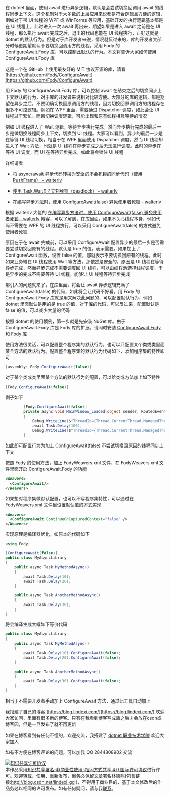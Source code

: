 
在 dotnet 里面，使用 await 进行异步逻辑，默认是会尝试切换回调用 await 的线程同步上下文。这个机制对于大多数的上层应用来说都是符合逻辑且方便的逻辑，例如对于带 UI 线程的 WPF 或 WinForms 等应用，基础开发的执行逻辑基本都是在 UI 线程上，此时进入一次 await 再出来，期望如果是进入 await 之前是在 UI 线程，那么执行 await 完成之后，退出的代码也能在 UI 线程执行，正好这就是 dotnet 的默认行为。但是对于库开发者来说，情况就反过来的，库的开发者大部分时候更期望默认不要切换回调用方的线程，采用 Fody 的 ConfigureAwait.Fody 库，可以控制此默认的行为。本文将告诉大家如何使用 ConfigureAwait.Fody 库

<!--more-->


<!-- 发布 -->
<!-- 博客 -->

这是一个在 GitHub 上使用最友好的 MIT 协议开源的库，请看 [https://github.com/Fody/ConfigureAwait](https://github.com/Fody/ConfigureAwait)

用 Fody 的 ConfigureAwait.Fody 库，可以控制 await 在结束之后的切换同步上下文默认的行为，对于库的开发者来说相对比较方便。大部分的库的逻辑，都是期望在异步之后，不要明确切换回原调用方的线程，因为切换回原调用方的线程存在很多不可控逻辑。例如在 WPF 里面，需要通过 Dispatcher 调度，如此会让 UI 线程过于繁忙。而且切换调度逻辑，可能出现和原有线程相互等待的情况

例如 UI 线程进入了 Wait 逻辑，等待异步执行完成。然而异步执行完成的最后一步是做切换线程同步上下文，切换到 UI 线程。大家可以看到，异步的最后一步是在等待 UI 线程切换，相当于在 WPF 里面使用 Dispatcher 调度，然而 UI 线程却进入了 Wait 方法，也就是 UI 线程在异步完成之后无法进行调度。此时的异步在等待 UI 调度，而 UI 在等待异步完成。如此将会锁住 UI 线程

详细请看 

- [将 async/await 异步代码转换为安全的不会死锁的同步代码（使用 PushFrame） - walterlv](https://blog.walterlv.com/post/convert-async-to-sync-by-push-frame.html )

- [使用 Task.Wait()？立刻死锁（deadlock） - walterlv](https://blog.walterlv.com/post/deadlock-in-task-wait.html )

- [在编写异步方法时，使用 ConfigureAwait(false) 避免使用者死锁 - walterlv](https://blog.walterlv.com/post/using-configure-await-to-avoid-deadlocks.html )

根据 walterlv 大佬的 [在编写异步方法时，使用 ConfigureAwait(false) 避免使用者死锁 - walterlv](https://blog.walterlv.com/post/using-configure-await-to-avoid-deadlocks.html ) 博客，可以了解到，在库里面，如果不关心线程本身，例如代码不需要在 WPF 的 UI 线程执行，可以采用 ConfigureAwait(false) 的方式避免使用者死锁

原因在于在 await 完成前，可以采用 ConfigureAwait 配置异步的最后一步是否需要尝试切换回原有的线程。默认是 true 的值，表示需要。如果加上了 ConfigureAwait 函数，设置 false 的值，那就表示不要切换回原有的线程。此时如果业务端在 UI 线程使用 Wait 等方法，那依然是安全的，原因是 UI 线程在等待异步完成，然而异步完成不需要调度回 UI 线程，可以由线程池选择线程调度，于是异步的完成不需要等待 UI 线程，能够让 UI 线程等待异步完成

那引入的问题就来了，在库里面，将会让 await 异步逻辑充满了 ConfigureAwait(false) 的代码，如此将会让代码不好看。用 Fody 的 ConfigureAwait.Fody 库就是用来解决此问题的，可以配置默认行为，例如 dotnet 里面默认是用的是 true 的值，对于库的代码，可以反过来，配置默认是 false 的值，可以减少大量的代码

按照 dotnet 的使用惯例，第一步就是先安装 NuGet 库。由于 ConfigureAwait.Fody 库是 Fody 库的扩展，请同时安装 [ConfigureAwait.Fody](https://nuget.org/packages/ConfigureAwait.Fody/) 和 [Fody](https://nuget.org/packages/Fody/) 库

使用方法很灵活，可以配置整个程序集的默认行为，也可以只配置某个类或类里面某个方法的默认行为。配置整个程序集的默认行为代码如下，添加程序集的特性即可

```csharp
[assembly: Fody.ConfigureAwait(false)]
```

对于某个类或类里面某个方法的默认行为的配置，可以给类或方法加上如下特性

```csharp
[Fody.ConfigureAwait(false)]
```

例子如下

```csharp
        [Fody.ConfigureAwait(false)]
        private async void MainWindow_Loaded(object sender, RoutedEventArgs e)
        {
            Debug.WriteLine($"ThreadId={Thread.CurrentThread.ManagedThreadId}"); // 输出 1
            await Task.Delay(100);
            Debug.WriteLine($"ThreadId={Thread.CurrentThread.ManagedThreadId}"); // 输出 2
        }
```

如此即可配置行为为加上 ConfigureAwait(false) 不尝试切换回原因的线程同步上下文

按照 Fody 的使用方法，加上 FodyWeavers.xml 文件，在 FodyWeavers.xml 文件里面开启 ConfigureAwait.Fody 的功能

```xml
<Weavers>
  <ConfigureAwait/>
</Weavers>
```

如果想对程序集做默认配置，也可以不写程序集特性，可以通过在 FodyWeavers.xml 文件里设置默认值的方式实现

```xml
<Weavers>
  <ConfigureAwait ContinueOnCapturedContext="false" />
</Weavers>
```

实现原理是编译器优化，如原本的代码如下

```csharp
using Fody;

[ConfigureAwait(false)]
public class MyAsyncLibrary
{
    public async Task MyMethodAsync()
    {
        await Task.Delay(10);
        await Task.Delay(20);
    }

    public async Task AnotherMethodAsync()
    {
        await Task.Delay(30);
    }
}
```

将会编译生成大概如下等价代码

```csharp
public class MyAsyncLibrary
{
    public async Task MyMethodAsync()
    {
        await Task.Delay(10).ConfigureAwait(false);
        await Task.Delay(20).ConfigureAwait(false);
    }

    public async Task AnotherMethodAsync()
    {
        await Task.Delay(30).ConfigureAwait(false);
    }
}
```

相当于不需要开发者手动加上 ConfigureAwait 方法，通过此工具自动加上



我搭建了自己的博客 [https://blog.lindexi.com/](https://blog.lindexi.com/) 欢迎大家访问，里面有很多新的博客。只有在我看到博客写成熟之后才会放在csdn或博客园，但是一旦发布了就不再更新

如果在博客看到有任何不懂的，欢迎交流，我搭建了 [dotnet 职业技术学院](https://t.me/dotnet_campus) 欢迎大家加入

如有不方便在博客评论的问题，可以加我 QQ 2844808902 交流

<a rel="license" href="http://creativecommons.org/licenses/by-nc-sa/4.0/"><img alt="知识共享许可协议" style="border-width:0" src="https://licensebuttons.net/l/by-nc-sa/4.0/88x31.png" /></a><br />本作品采用<a rel="license" href="http://creativecommons.org/licenses/by-nc-sa/4.0/">知识共享署名-非商业性使用-相同方式共享 4.0 国际许可协议</a>进行许可。欢迎转载、使用、重新发布，但务必保留文章署名[林德熙](http://blog.csdn.net/lindexi_gd)(包含链接:http://blog.csdn.net/lindexi_gd )，不得用于商业目的，基于本文修改后的作品务必以相同的许可发布。如有任何疑问，请与我[联系](mailto:lindexi_gd@163.com)。
